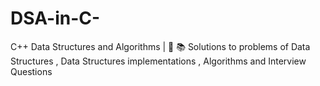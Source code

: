 # DSA-in-C-
C++ Data Structures and Algorithms | 📌 📚 Solutions to problems of Data Structures , Data Structures implementations , Algorithms and Interview Questions
